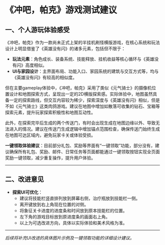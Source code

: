 # 《冲吧，帕克》游戏测试建议

## 一、个人游玩体验感受

《冲吧，帕克》作为一款尚未正式上架的半挂机刷怪横版游戏，在核心系统和玩法设计上明显借鉴了《英雄没有闪》的诸多元素，包括但不限于：
- **玩法元素**：角色成长、装备系统、技能释放、挂机收益等核心循环与《英雄没有闪》高度相似。
- **UI与家园设计**：主界面布局、功能入口、家园系统的建筑与交互方式等，均与《英雄没有闪》有较高的相似度。

但在主要gameplay体验中，《冲吧，帕克》采用了类似《元气骑士》的摄像机位置设计和地图探索方式，呈现出一定的2D横版探索感。实际体验中，地图虽然具备一定的探索路线，但交互内容较为稀少，探索深度与《英雄没有闪》相似，但是不如《元气骑士》这类肉鸽游戏。建议在地图中增加如散落可收集的钻石、宝箱等探索元素，提升玩家探索积极性和地图互动性。

此外，在探索完毕后生成的两个传送门，有时会出现生成在地图边缘以外、导致无法进入的情况。建议在传送门生成逻辑中增加锚点范围检查，确保传送门始终生成在地图可达区域内，避免玩家卡关或体验受损。

**一键领取体验建议**：目前部分礼包、奖励等界面有“一键领取”功能，部分没有，建议确保所有礼包、奖励、邮件、日常任务等页面都能通过一键领取按钮实现全页面奖励一键领取，减少重复操作，提升用户体验。

---

## 二、改进意见

- **探索UI可优化**：
    - 建议将技能栏竖直排列放到屏幕右侧，治疗瓶放到技能栏一侧。
    - 离开键放到右上角现在位置的对侧。
    - 将象征关卡进度的进度条和时间放到原本技能栏的位置。
    - 左下角的游戏目标放到原进度条的画面右上角。
    - 以上为可选改进方向，具体以实际体验和美术风格为准。

---

*后续将补充UI改进的具体图片示例及一键领取功能的详细设计建议。* 
